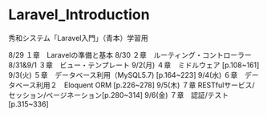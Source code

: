 # Laravel_Introduction
秀和システム「Laravel入門」（青本）学習用

8/29 １章　Laravelの準備と基本
8/30 ２章　ルーティング・コントローラー
8/31&9/1 ３章　ビュー・テンプレート
9/2(月) ４章　ミドルウェア [p.108~161]
9/3(火) ５章　データベース利用（MySQL5.7) [p.164~223]
9/4(水) ６章　データベース利用２　Eloquent ORM [p.226~278]
9/5(木) ７章 RESTfulサービス/セッション/ページネーション[p.280~314]
9/6(金) ７章　認証/テスト [p.315~336]
